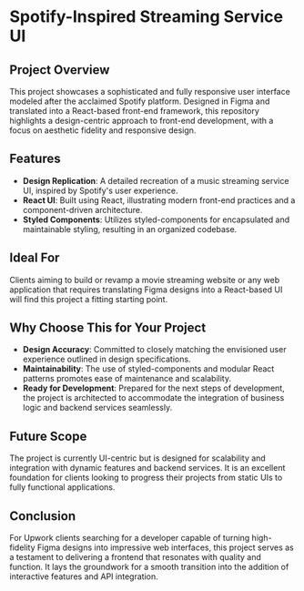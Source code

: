 # Spotify-Inspired Streaming Service UI

## Project Overview

This project showcases a sophisticated and fully responsive user interface modeled after the acclaimed Spotify platform. Designed in Figma and translated into a React-based front-end framework, this repository highlights a design-centric approach to front-end development, with a focus on aesthetic fidelity and responsive design.

## Features

- **Design Replication**: A detailed recreation of a music streaming service UI, inspired by Spotify's user experience.
- **React UI**: Built using React, illustrating modern front-end practices and a component-driven architecture.
- **Styled Components**: Utilizes styled-components for encapsulated and maintainable styling, resulting in an organized codebase.

## Ideal For

Clients aiming to build or revamp a movie streaming website or any web application that requires translating Figma designs into a React-based UI will find this project a fitting starting point.

## Why Choose This for Your Project

- **Design Accuracy**: Committed to closely matching the envisioned user experience outlined in design specifications.
- **Maintainability**: The use of styled-components and modular React patterns promotes ease of maintenance and scalability.
- **Ready for Development**: Prepared for the next steps of development, the project is architected to accommodate the integration of business logic and backend services seamlessly.

## Future Scope

The project is currently UI-centric but is designed for scalability and integration with dynamic features and backend services. It is an excellent foundation for clients looking to progress their projects from static UIs to fully functional applications.

## Conclusion

For Upwork clients searching for a developer capable of turning high-fidelity Figma designs into impressive web interfaces, this project serves as a testament to delivering a frontend that resonates with quality and function. It lays the groundwork for a smooth transition into the addition of interactive features and API integration.
